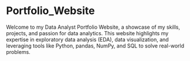 # Portfolio_Website
Welcome to my Data Analyst Portfolio Website, a showcase of my skills, projects, and passion for data analytics. This website highlights my expertise in exploratory data analysis (EDA), data visualization, and leveraging tools like Python, pandas, NumPy, and SQL to solve real-world problems.
